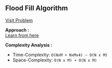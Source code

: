 ## Flood Fill Algorithm

[Visit Problem](https://practice.geeksforgeeks.org/problems/flood-fill-algorithm1856/1)

**Approach :**<br>
[Learn from here](https://takeuforward.org/graph/flood-fill-algorithm-graphs/)

**Complexity Analysis :**<br>

-   Time-Complexity: `O(NxM + NxMx4) ~ O(N x M)`
-   Space-Complexity: `O(N x M) + O(N x M)`
